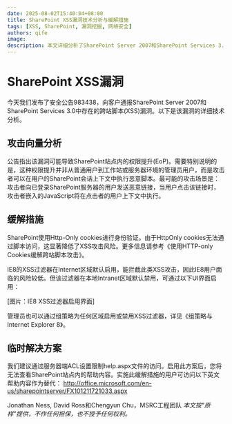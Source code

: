 ```yaml
---
date: 2025-08-02T15:40:04+08:00
title: SharePoint XSS漏洞技术分析与缓解措施
tags: [XSS, SharePoint, 漏洞挖掘, 网络安全]
authors: qife
image: 
description: 本文详细分析了SharePoint Server 2007和SharePoint Services 3.0中存在的跨站脚本(XSS)漏洞技术细节，包括攻击向量、IE8 XSS过滤器的防护机制，以及通过Http-Only cookies和ACL设置等缓解方案。
---
```


# SharePoint XSS漏洞

今天我们发布了安全公告983438，向客户通报SharePoint Server 2007和SharePoint Services 3.0中存在的跨站脚本(XSS)漏洞。以下是该漏洞的详细技术分析。

## 攻击向量分析
公告指出该漏洞可能导致SharePoint站点内的权限提升(EoP)。需要特别说明的是，这种权限提升并非从普通用户到工作站或服务器环境的管理员用户，而是攻击者可以在用户的SharePoint会话上下文中执行恶意脚本。最可能的攻击场景是：攻击者向已登录SharePoint服务器的用户发送恶意链接，当用户点击该链接时，攻击者嵌入的JavaScript将在点击者的用户上下文中执行。

## 缓解措施
SharePoint使用Http-Only cookies进行身份验证。由于HttpOnly cookies无法通过脚本访问，这显著降低了XSS攻击风险。更多信息请参考《使用HTTP-only Cookies缓解跨站脚本攻击》。

IE8的XSS过滤器在Internet区域默认启用，能拦截此类XSS攻击，因此IE8用户面临的风险较低。但该过滤器在本地Intranet区域默认禁用，可通过以下UI界面启用：

[图片：IE8 XSS过滤器启用界面]

管理员也可以通过组策略为任何区域启用或禁用XSS过滤器，详见《组策略与Internet Explorer 8》。

## 临时解决方案
我们建议通过服务器端ACL设置限制help.aspx文件的访问。启用此方案后，您将无法查看SharePoint站点内的帮助内容。实施此缓解措施的用户可访问以下英文帮助内容作为替代：
http://office.microsoft.com/en-us/sharepointserver/FX101211721033.aspx

Jonathan Ness, David Ross和Chengyun Chu，MSRC工程团队
*本文按"原样"提供，不作任何担保，也不授予任何权利。*